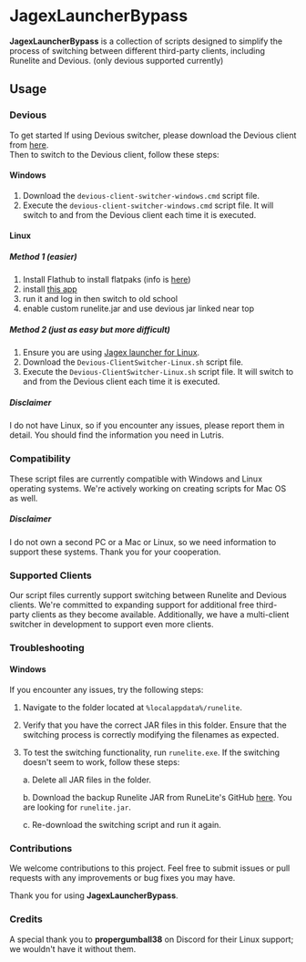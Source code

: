 # JagexLauncherBypass

**JagexLauncherBypass** is a collection of scripts designed to simplify the process of switching between different third-party clients, including Runelite and Devious. (only devious supported currently)

## Usage
### Devious

To get started If using Devious switcher, please download the Devious client from [here](https://github.com/jbx5/devious-launcher/releases/download/devious-client-launcher-1.0.1/devious-client-launcher.jar).  
Then to switch to the Devious client, follow these steps:

#### Windows

1. Download the `devious-client-switcher-windows.cmd` script file.
2. Execute the `devious-client-switcher-windows.cmd` script file. It will switch to and from the Devious client each time it is executed.

#### Linux
##### Method 1 (easier)
1. Install Flathub to install flatpaks (info is [here](https://flathub.org/setup))
2. install [this app](https://flathub.org/apps/com.adamcake.Bolt)
3. run it and log in then switch to old school
4. enable custom runelite.jar and use devious jar linked near top


##### Method 2 (just as easy but more difficult)
1. Ensure you are using [Jagex launcher for Linux](https://github.com/TormStorm/jagex-launcher-linux).
2. Download the `Devious-ClientSwitcher-Linux.sh` script file.
3. Execute the `Devious-ClientSwitcher-Linux.sh` script file. It will switch to and from the Devious client each time it is executed.

##### Disclaimer

I do not have Linux, so if you encounter any issues, please report them in detail. You should find the information you need in Lutris.

### Compatibility

These script files are currently compatible with Windows and Linux operating systems. We're actively working on creating scripts for Mac OS as well.

##### Disclaimer

I do not own a second PC or a Mac or Linux, so we need information to support these systems. Thank you for your cooperation.

### Supported Clients

Our script files currently support switching between Runelite and Devious clients. We're committed to expanding support for additional free third-party clients as they become available. Additionally, we have a multi-client switcher in development to support even more clients.

### Troubleshooting
#### Windows

If you encounter any issues, try the following steps:

1. Navigate to the folder located at `%localappdata%/runelite`.

2. Verify that you have the correct JAR files in this folder. Ensure that the switching process is correctly modifying the filenames as expected.

3. To test the switching functionality, run `runelite.exe`. If the switching doesn't seem to work, follow these steps:

   a. Delete all JAR files in the folder.
   
   b. Download the backup Runelite JAR from RuneLite's GitHub [here](https://github.com/runelite/launcher/releases/latest). You are looking for `runelite.jar`.

   c. Re-download the switching script and run it again.

### Contributions

We welcome contributions to this project. Feel free to submit issues or pull requests with any improvements or bug fixes you may have.

Thank you for using **JagexLauncherBypass**.

### Credits

A special thank you to **propergumball38** on Discord for their Linux support; we wouldn't have it without them.

